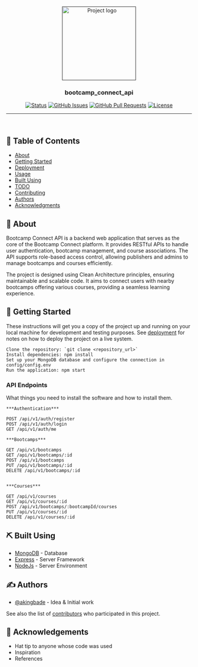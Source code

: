 <p align="center">
  <a href="" rel="noopener">
 <img width=200px height=200px src="https://i.imgur.com/6wj0hh6.jpg" alt="Project logo"></a>
</p>

<h3 align="center">bootcamp_connect_api</h3>

<div align="center">

[![Status](https://img.shields.io/badge/status-active-success.svg)]()
[![GitHub Issues](https://img.shields.io/github/issues/kylelobo/The-Documentation-Compendium.svg)](https://github.com/kylelobo/The-Documentation-Compendium/issues)
[![GitHub Pull Requests](https://img.shields.io/github/issues-pr/kylelobo/The-Documentation-Compendium.svg)](https://github.com/kylelobo/The-Documentation-Compendium/pulls)
[![License](https://img.shields.io/badge/license-MIT-blue.svg)](/LICENSE)

</div>

---

<p align="center"> 
    <br> 
</p>

## 📝 Table of Contents

-   [About](#about)
-   [Getting Started](#getting_started)
-   [Deployment](#deployment)
-   [Usage](#usage)
-   [Built Using](#built_using)
-   [TODO](../TODO.md)
-   [Contributing](../CONTRIBUTING.md)
-   [Authors](#authors)
-   [Acknowledgments](#acknowledgement)

## 🧐 About <a name = "about"></a>

Bootcamp Connect API is a backend web application that serves as the core of the Bootcamp Connect platform. It provides RESTful APIs to handle user authentication, bootcamp management, and course associations. The API supports role-based access control, allowing publishers and admins to manage bootcamps and courses efficiently.

The project is designed using Clean Architecture principles, ensuring maintainable and scalable code. It aims to connect users with nearby bootcamps offering various courses, providing a seamless learning experience.

## 🏁 Getting Started <a name = "getting_started"></a>

These instructions will get you a copy of the project up and running on your local machine for development and testing purposes. See [deployment](#deployment) for notes on how to deploy the project on a live system.

```
Clone the repository: `git clone <repository_url>`
Install dependencies: npm install
Set up your MongoDB database and configure the connection in config/config.env
Run the application: npm start
```

### API Endpoints

What things you need to install the software and how to install them.

```
***Authentication***

POST /api/v1/auth/register
POST /api/v1/auth/login
GET /api/v1/auth/me

***Bootcamps***

GET /api/v1/bootcamps
GET /api/v1/bootcamps/:id
POST /api/v1/bootcamps
PUT /api/v1/bootcamps/:id
DELETE /api/v1/bootcamps/:id


***Courses***

GET /api/v1/courses
GET /api/v1/courses/:id
POST /api/v1/bootcamps/:bootcampId/courses
PUT /api/v1/courses/:id
DELETE /api/v1/courses/:id

```

## ⛏️ Built Using <a name = "built_using"></a>

-   [MongoDB](https://www.mongodb.com/) - Database
-   [Express](https://expressjs.com/) - Server Framework
-   [NodeJs](https://nodejs.org/en/) - Server Environment

## ✍️ Authors <a name = "authors"></a>

-   [@akingbade](https://github.com/akingbade675) - Idea & Initial work

See also the list of [contributors](https://github.com/kylelobo/The-Documentation-Compendium/contributors) who participated in this project.

## 🎉 Acknowledgements <a name = "acknowledgement"></a>

-   Hat tip to anyone whose code was used
-   Inspiration
-   References
